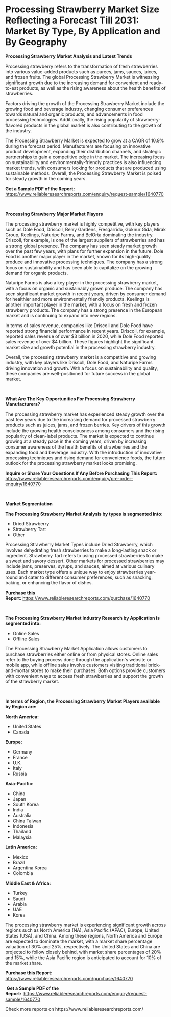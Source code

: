 <p><h1>Processing Strawberry Market Size Reflecting a Forecast Till 2031: Market By Type, By Application and By Geography</h1></p><p><strong>Processing Strawberry Market Analysis and Latest Trends</strong></p>
<p><p>Processing strawberry refers to the transformation of fresh strawberries into various value-added products such as purees, jams, sauces, juices, and frozen fruits. The global Processing Strawberry Market is witnessing significant growth due to the increasing demand for convenient and ready-to-eat products, as well as the rising awareness about the health benefits of strawberries.</p><p>Factors driving the growth of the Processing Strawberry Market include the growing food and beverage industry, changing consumer preferences towards natural and organic products, and advancements in food processing technologies. Additionally, the rising popularity of strawberry-flavored products in the global market is also contributing to the growth of the industry.</p><p>The Processing Strawberry Market is expected to grow at a CAGR of 10.9% during the forecast period. Manufacturers are focusing on innovative product development, expanding their distribution channels, and strategic partnerships to gain a competitive edge in the market. The increasing focus on sustainability and environmentally-friendly practices is also influencing market trends, with consumers looking for products that are produced using sustainable methods. Overall, the Processing Strawberry Market is poised for steady growth in the coming years.</p></p>
<p><strong>Get a Sample PDF of the Report:&nbsp;</strong> <a href="https://www.reliableresearchreports.com/enquiry/request-sample/1640770">https://www.reliableresearchreports.com/enquiry/request-sample/1640770</a></p>
<p>&nbsp;</p>
<p><strong>Processing Strawberry Major Market Players</strong></p>
<p><p>The processing strawberry market is highly competitive, with key players such as Dole Food, Driscoll, Berry Gardens, Fresgarrido, Goknur Gida, Mirak Group, Keelings, Naturipe Farms, and BelOrta dominating the industry. Driscoll, for example, is one of the largest suppliers of strawberries and has a strong global presence. The company has seen steady market growth over the past few years, with plans for further expansion in the future. Dole Food is another major player in the market, known for its high-quality produce and innovative processing techniques. The company has a strong focus on sustainability and has been able to capitalize on the growing demand for organic products.</p><p>Naturipe Farms is also a key player in the processing strawberry market, with a focus on organic and sustainably grown produce. The company has seen significant market growth in recent years, driven by consumer demand for healthier and more environmentally friendly products. Keelings is another important player in the market, with a focus on fresh and frozen strawberry products. The company has a strong presence in the European market and is continuing to expand into new regions.</p><p>In terms of sales revenue, companies like Driscoll and Dole Food have reported strong financial performance in recent years. Driscoll, for example, reported sales revenue of over $3 billion in 2020, while Dole Food reported sales revenue of over $4 billion. These figures highlight the significant market size and growth potential in the processing strawberry industry.</p><p>Overall, the processing strawberry market is a competitive and growing industry, with key players like Driscoll, Dole Food, and Naturipe Farms driving innovation and growth. With a focus on sustainability and quality, these companies are well-positioned for future success in the global market.</p></p>
<p>&nbsp;</p>
<p><strong>What Are The Key Opportunities For Processing Strawberry Manufacturers?</strong></p>
<p><p>The processing strawberry market has experienced steady growth over the past few years due to the increasing demand for processed strawberry products such as juices, jams, and frozen berries. Key drivers of this growth include the growing health consciousness among consumers and the rising popularity of clean-label products. The market is expected to continue growing at a steady pace in the coming years, driven by increasing consumer awareness of the health benefits of strawberries and the expanding food and beverage industry. With the introduction of innovative processing techniques and rising demand for convenience foods, the future outlook for the processing strawberry market looks promising.</p></p>
<p><strong>Inquire or Share Your Questions If Any Before Purchasing This Report:</strong> <a href="https://www.reliableresearchreports.com/enquiry/pre-order-enquiry/1640770">https://www.reliableresearchreports.com/enquiry/pre-order-enquiry/1640770</a></p>
<p>&nbsp;</p>
<p><strong>Market Segmentation</strong></p>
<p><strong>The Processing Strawberry Market Analysis by types is segmented into:</strong></p>
<p><ul><li>Dried Strawberry</li><li>Strawberry Tart</li><li>Other</li></ul></p>
<p><p>Processing Strawberry Market Types include Dried Strawberry, which involves dehydrating fresh strawberries to make a long-lasting snack or ingredient. Strawberry Tart refers to using processed strawberries to make a sweet and savory dessert. Other markets for processed strawberries may include jams, preserves, syrups, and sauces, aimed at various culinary uses. Each market type offers a unique way to enjoy strawberries year-round and cater to different consumer preferences, such as snacking, baking, or enhancing the flavor of dishes.</p></p>
<p><strong>Purchase this Report:&nbsp;</strong><a href="https://www.reliableresearchreports.com/purchase/1640770">https://www.reliableresearchreports.com/purchase/1640770</a></p>
<p>&nbsp;</p>
<p><strong>The Processing Strawberry Market Industry Research by Application is segmented into:</strong></p>
<p><ul><li>Online Sales</li><li>Offline Sales</li></ul></p>
<p><p>The Processing Strawberry Market Application allows customers to purchase strawberries either online or from physical stores. Online sales refer to the buying process done through the application's website or mobile app, while offline sales involve customers visiting traditional brick-and-mortar stores to make their purchases. Both options provide customers with convenient ways to access fresh strawberries and support the growth of the strawberry market.</p></p>
<p>&nbsp;</p>
<p><strong>In terms of Region, the Processing Strawberry Market Players available by Region are:</strong></p>
<p>
    <p> <strong> North America: </strong>
        <ul>
            <li>United States</li>
            <li>Canada</li>
        </ul>
        </p> 
    <p> <strong> Europe: </strong>
        <ul>
            <li>Germany</li>
            <li>France</li>
            <li>U.K.</li>
            <li>Italy</li>
            <li>Russia</li>
        </ul>
        </p> 
    <p> <strong> Asia-Pacific: </strong>
        <ul>
            <li>China</li>
            <li>Japan</li>
            <li>South Korea</li>
            <li>India</li>
            <li>Australia</li>
            <li>China Taiwan</li>
            <li>Indonesia</li>
            <li>Thailand</li>
            <li>Malaysia</li>
        </ul>
        </p> 
    <p> <strong> Latin America: </strong>
        <ul>
            <li>Mexico</li>
            <li>Brazil</li>
            <li>Argentina Korea</li>
            <li>Colombia</li>
        </ul>
        </p> 
    <p> <strong> Middle East & Africa: </strong>
        <ul>
            <li>Turkey</li>
            <li>Saudi</li>
            <li>Arabia</li>
            <li>UAE</li>
            <li>Korea</li>
        </ul>
    </p>
    </p>
<p><p>The processing strawberry market is experiencing significant growth across regions such as North America (NA), Asia Pacific (APAC), Europe, United States (USA), and China. Among these regions, North America and Europe are expected to dominate the market, with a market share percentage valuation of 30% and 25%, respectively. The United States and China are projected to follow closely behind, with market share percentages of 20% and 15%, while the Asia Pacific region is anticipated to account for 10% of the market share.</p></p>
<p><strong>Purchase this Report: </strong><a href="https://www.reliableresearchreports.com/purchase/1640770">https://www.reliableresearchreports.com/purchase/1640770</a></p>
<p>&nbsp;<strong>Get a Sample PDF of the Report:&nbsp;&nbsp;</strong><a href="https://www.reliableresearchreports.com/enquiry/request-sample/1640770">https://www.reliableresearchreports.com/enquiry/request-sample/1640770</a></p>
<p><strong></strong></p>
<p>Check more reports on https://www.reliableresearchreports.com/</p>